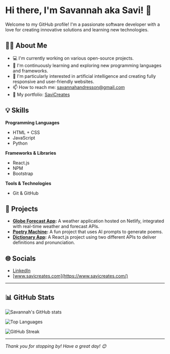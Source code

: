 # Hi there, I'm Savannah aka Savi! 👋  
Welcome to my GitHub profile! I'm a passionate software developer with a love for creating innovative solutions and learning new technologies.

## 👩‍💻 About Me
- 💻 I'm currently working on various open-source projects.
- 🌱 I'm continuously learning and exploring new programming languages and frameworks.
- 🔭 I'm particularly interested in artificial intelligence and creating fully responsive and user-friendly websites.
- 📫 How to reach me: [savannahandresson@gmail.com](mailto:savannahandresson@gmail.com)
- 📁 My portfolio: [SaviCreates](https://www.savicreates.com/)

## 💡 Skills

**Programming Languages**
- HTML + CSS
- JavaScript
- Python

**Frameworks & Libraries**
- React.js
- NPM
- Bootstrap

**Tools & Technologies**
- Git & GitHub

## 🚀 Projects

- **[Globe Forecast App](https://github.com/savi-creates/world-weather-app):** A weather application hosted on Netlify, integrated with real-time weather and forecast APIs.
- **[Poetry Machine](https://github.com/savi-creates/ai-poem-generator):** A fun project that uses AI prompts to generate poems.
- **[Dictionary App](https://github.com/savi-creates/dictionary-project):** A React.js project using two different APIs to deliver definitions and pronunciation.

## 🌐 Socials
- [LinkedIn](https://www.linkedin.com/in/savannahandresson/)
- [www.savicreates.com](https://www.savicreates.com/)

---

## 📊 GitHub Stats

![Savannah's GitHub stats](https://github-readme-stats.vercel.app/api?username=savi-creates&show_icons=true&theme=radical)

![Top Languages](https://github-readme-stats.vercel.app/api/top-langs/?username=savi-creates&layout=compact&theme=radical)

![GitHub Streak](https://streak-stats.demolab.com?user=savi-creates&theme=radical&date_format=M%20j%5B%2C%20Y%5D)

---

*Thank you for stopping by! Have a great day! 😊*
